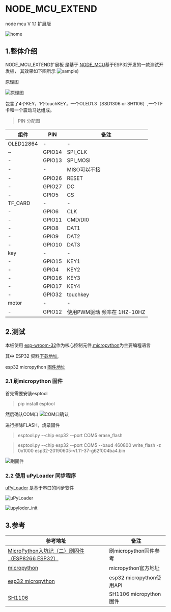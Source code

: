 # NODE_MCU_EXTEND
node mcu V 1.1 扩展版

![home](03_misc/home.png)

## 1.整体介绍

NODE_MCU_EXTEND扩展板 是基于 [NODE_MCU](http://www.nodemcu.com/index_cn.html)基于ESP32开发的一款测试开发板，
其效果如下图所示
![sample](03_misc/sample.png))

原理图

![原理图](03_misc/原理图.png)


包含了4个KEY，1个touchKEY，一个OLED1.3（SSD1306 or SH1106）,一个TF卡和一个震动马达组成。

> PIN 分配图

组件 | PIN |  备注  
-|-|-
OLED12864 | - | - 
~ | GPIO14 | SPI_CLK 
 -| GPIO13| SPI_MOSI
  -| -|MISO可以不接 
-| GPIO26|RESET 
-| GPIO27|DC 
-| GPIO5|CS 
TF_CARD | - | - 
 -| GPIO6 | CLK
  -| GPIO11 |CMD/DI0
-| GPIO8|DAT1 
-| GPIO9|DAT2 
-| GPIO10|DAT3 
key | - | - 
 -| GPIO15 | KEY1
  -| GPIO4 |KEY2
-| GPIO16|KEY3 
-| GPIO17|KEY4 
-| GPIO32|touchkey 
motor | - | - 
 -| GPIO12 | 使用PWM驱动 频率在 1HZ-10HZ

 ## 2.测试

 本板使用  [esp-wroom-32](https://www.espressif.com/zh-hans/products/hardware/esp-wroom-32/overview)作为核心控制元件,[micropython](http://www.micropython.org/)为主要编程语言

 其中 ESP32 资料[下载地址](https://www.espressif.com/zh-hans/support/download/documents?keys=ESP32),

esp32 micropython [固件地址](http://www.micropython.org/download)

### 2.1 刷micropython 固件

首先需要安装esptool
> pip install esptool

然后确认COM口
![COM口确认](03_misc/COM口确认.png)

进行擦除FLASH，烧录固件

> esptool.py --chip esp32 --port COM5 erase_flash

> esptool.py --chip esp32 --port COM5 --baud 460800 write_flash -z 0x1000 esp32-20190605-v1.11-37-g62f004ba4.bin

![刷固件](03_misc/刷固件.png)

### 2.2 使用 uPyLoader 同步程序

[uPyLoader](https://github.com/BetaRavener/uPyLoader) 是基于串口的同步软件

![uPyLoader](03_misc/upyloder.png)

![upyloder_init](03_misc/upyloder_init.png)

## 3.参考
参考地址  |  备注  
-|-
[MicroPython入坑记（二）刷固件（ESP8266 ESP32）](https://www.cnblogs.com/yafengabc/p/8681380.html) | 刷micropython固件参考 
[micropython](https://github.com/micropython/micropython) | micropython官方地址
[esp32 micropython](http://docs.micropython.org/en/latest/esp32/general.html) | esp32 micropython使用API
[SH1106](https://github.com/robert-hh/SH1106) | SH1106 micropython 固件

